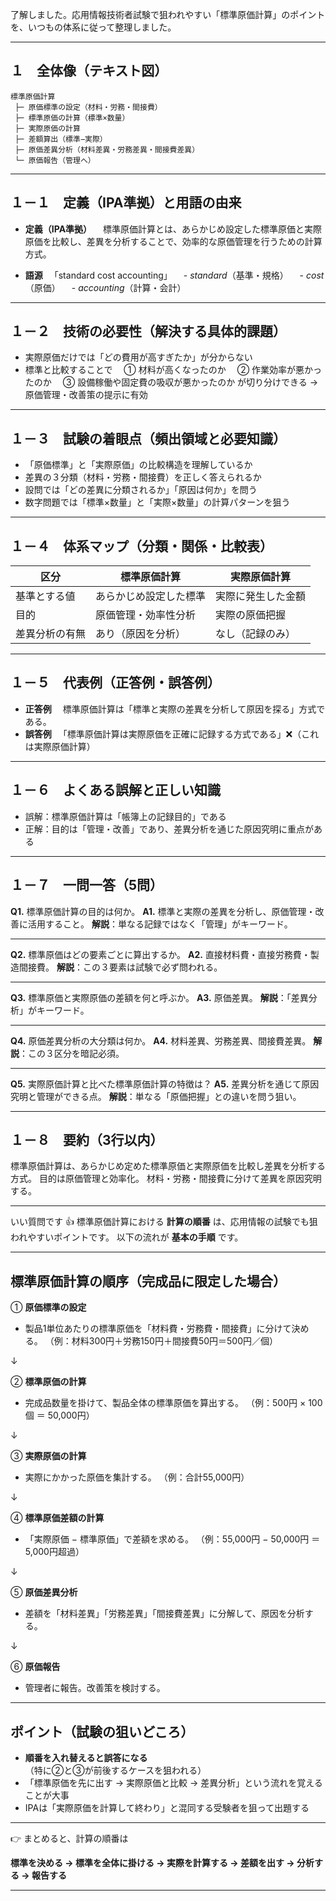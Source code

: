 了解しました。応用情報技術者試験で狙われやすい「標準原価計算」のポイントを、いつもの体系に従って整理しました。

---

## １　全体像（テキスト図）

```
標準原価計算
 ├─ 原価標準の設定（材料・労務・間接費）
 ├─ 標準原価の計算（標準×数量）
 ├─ 実際原価の計算
 ├─ 差額算出（標準−実際）
 ├─ 原価差異分析（材料差異・労務差異・間接費差異）
 └─ 原価報告（管理へ）
```

---

## １－１　定義（IPA準拠）と用語の由来

* **定義（IPA準拠）**
  　標準原価計算とは、あらかじめ設定した標準原価と実際原価を比較し、差異を分析することで、効率的な原価管理を行うための計算方式。

* **語源**
  　「standard cost accounting」
  　- *standard*（基準・規格）
  　- *cost*（原価）
  　- *accounting*（計算・会計）

---

## １－２　技術の必要性（解決する具体的課題）

* 実際原価だけでは「どの費用が高すぎたか」が分からない
* 標準と比較することで
  　① 材料が高くなったのか
  　② 作業効率が悪かったのか
  　③ 設備稼働や固定費の吸収が悪かったのか
  が切り分けできる → 原価管理・改善策の提示に有効

---

## １－３　試験の着眼点（頻出領域と必要知識）

* 「原価標準」と「実際原価」の比較構造を理解しているか
* 差異の３分類（材料・労務・間接費）を正しく答えられるか
* 設問では「どの差異に分類されるか」「原因は何か」を問う
* 数字問題では「標準×数量」と「実際×数量」の計算パターンを狙う

---

## １－４　体系マップ（分類・関係・比較表）

| 区分      | 標準原価計算      | 実際原価計算    |
| ------- | ----------- | --------- |
| 基準とする値  | あらかじめ設定した標準 | 実際に発生した金額 |
| 目的      | 原価管理・効率性分析  | 実際の原価把握   |
| 差異分析の有無 | あり（原因を分析）   | なし（記録のみ）  |

---

## １－５　代表例（正答例・誤答例）

* **正答例**
  　標準原価計算は「標準と実際の差異を分析して原因を探る」方式である。
* **誤答例**
  　「標準原価計算は実際原価を正確に記録する方式である」❌（これは実際原価計算）

---

## １－６　よくある誤解と正しい知識

* 誤解：標準原価計算は「帳簿上の記録目的」である
* 正解：目的は「管理・改善」であり、差異分析を通じた原因究明に重点がある

---

## １－７　一問一答（5問）

**Q1.** 標準原価計算の目的は何か。
**A1.** 標準と実際の差異を分析し、原価管理・改善に活用すること。
**解説**：単なる記録ではなく「管理」がキーワード。

---

**Q2.** 標準原価はどの要素ごとに算出するか。
**A2.** 直接材料費・直接労務費・製造間接費。
**解説**：この３要素は試験で必ず問われる。

---

**Q3.** 標準原価と実際原価の差額を何と呼ぶか。
**A3.** 原価差異。
**解説**：「差異分析」がキーワード。

---

**Q4.** 原価差異分析の大分類は何か。
**A4.** 材料差異、労務差異、間接費差異。
**解説**：この３区分を暗記必須。

---

**Q5.** 実際原価計算と比べた標準原価計算の特徴は？
**A5.** 差異分析を通じて原因究明と管理ができる点。
**解説**：単なる「原価把握」との違いを問う狙い。

---

## １－８　要約（3行以内）

標準原価計算は、あらかじめ定めた標準原価と実際原価を比較し差異を分析する方式。
目的は原価管理と効率化。
材料・労務・間接費に分けて差異を原因究明する。

---

いい質問です 👍
標準原価計算における **計算の順番** は、応用情報の試験でも狙われやすいポイントです。
以下の流れが **基本の手順** です。

---

## 標準原価計算の順序（完成品に限定した場合）

① **原価標準の設定**

* 製品1単位あたりの標準原価を「材料費・労務費・間接費」に分けて決める。
  （例：材料300円＋労務150円＋間接費50円＝500円／個）

↓

② **標準原価の計算**

* 完成品数量を掛けて、製品全体の標準原価を算出する。
  （例：500円 × 100個 ＝ 50,000円）

↓

③ **実際原価の計算**

* 実際にかかった原価を集計する。
  （例：合計55,000円）

↓

④ **標準原価差額の計算**

* 「実際原価 − 標準原価」で差額を求める。
  （例：55,000円 − 50,000円 ＝ 5,000円超過）

↓

⑤ **原価差異分析**

* 差額を「材料差異」「労務差異」「間接費差異」に分解して、原因を分析する。

↓

⑥ **原価報告**

* 管理者に報告。改善策を検討する。

---

## ポイント（試験の狙いどころ）

* **順番を入れ替えると誤答になる**（特に②と③が前後するケースを狙われる）
* 「標準原価を先に出す → 実際原価と比較 → 差異分析」という流れを覚えることが大事
* IPAは「実際原価を計算して終わり」と混同する受験者を狙って出題する

---

👉 まとめると、計算の順番は

**標準を決める → 標準を全体に掛ける → 実際を計算する → 差額を出す → 分析する → 報告する**

---



